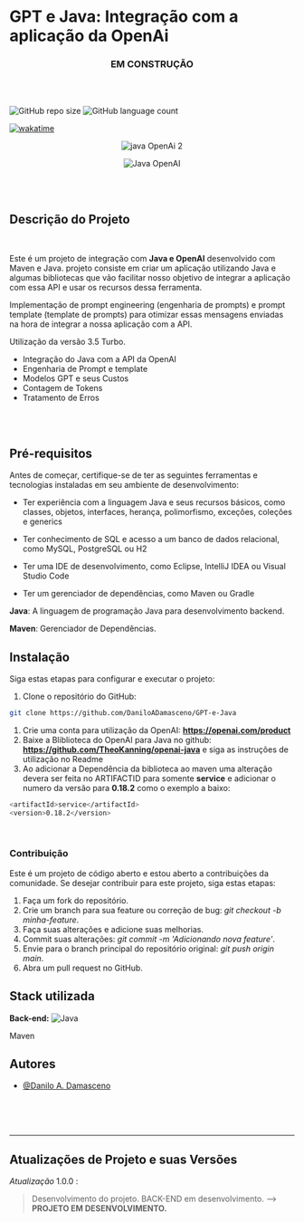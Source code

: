 # GPT e Java: Integração com a aplicação da OpenAi

<div align="center">

### EM CONSTRUÇÃO

 </div>

</hr>
</br>
</br>

![GitHub repo size](https://img.shields.io/github/repo-size/DaniloADamasceno/GPT-e-Java?style=for-the-badge)
![GitHub language count](https://img.shields.io/github/languages/count/DaniloADamasceno/GPT-e-Java?style=for-the-badge)

[![wakatime](https://wakatime.com/badge/user/e7f2e494-878d-4290-9a2b-cc473da48b8a/project/018cea71-5844-4ee7-af07-369572eee690.svg)](https://wakatime.com/badge/user/e7f2e494-878d-4290-9a2b-cc473da48b8a/project/018cea71-5844-4ee7-af07-369572eee690)

<!-- Imagem da Tela inicial do Aplicativo -->
<div align="center">

![java OpenAi 2](https://github.com/DaniloADamasceno/Image-Bank/assets/71226047/f0543921-d696-4d0c-981a-a69bc5952d4b)

![Java OpenAI](https://github.com/DaniloADamasceno/Image-Bank/assets/71226047/d9d55f3f-c6bc-4a42-868a-44ee111f0e82)



 </div>

</br>
</br>

## Descrição do Projeto

</br>

 Este é um projeto de integração com **Java e OpenAI** desenvolvido com Maven e Java.
 projeto consiste em criar um  aplicação utilizando Java e algumas bibliotecas que vão facilitar nosso objetivo de integrar a aplicação com essa API e usar os recursos dessa ferramenta.

Implementação de prompt engineering (engenharia de prompts) e prompt template (template de prompts) para otimizar essas mensagens enviadas na hora de integrar a nossa aplicação com a API.

Utilização da versão 3.5 Turbo.

- Integração do Java com a API da OpenAI
- Engenharia de Prompt e template
- Modelos GPT e seus Custos
- Contagem de Tokens
- Tratamento de Erros

</br>
</br>

## Pré-requisitos

Antes de começar, certifique-se de ter as seguintes ferramentas e tecnologias instaladas em seu ambiente de desenvolvimento:

- Ter experiência com a linguagem Java e seus recursos básicos, como classes, objetos, interfaces, herança, polimorfismo, exceções, coleções e generics

- Ter conhecimento de SQL e acesso a um banco de dados relacional, como MySQL, PostgreSQL ou H2

- Ter uma IDE de desenvolvimento, como Eclipse, IntelliJ IDEA ou Visual Studio Code

- Ter um gerenciador de dependências, como Maven ou Gradle

**Java**: A linguagem de programação Java para desenvolvimento backend.

**Maven**: Gerenciador de Dependências.

## Instalação

Siga estas etapas para configurar e executar o projeto:

1. Clone o repositório do GitHub:

```bash
git clone https://github.com/DaniloADamasceno/GPT-e-Java
```

1. Crie uma conta para utilização da OpenAI: **https://openai.com/product**
2. Baixe a Bliblioteca do OpenAI para Java no github: **https://github.com/TheoKanning/openai-java** e siga as instruções de utilização no Readme
3. Ao adicionar a Dependência da biblioteca ao maven uma alteração devera ser feita no ARTIFACTID para somente **service** e adicionar o numero da versão para **0.18.2** como o exemplo a baixo:

```bash
<artifactId>service</artifactId>
<version>0.18.2</version>
```



</br>

### Contribuição

Este é um projeto de código aberto e estou aberto a contribuições da comunidade.
Se desejar contribuir para este projeto, siga estas etapas:

1. Faça um fork do repositório.
2. Crie um branch para sua feature ou correção de bug: *git checkout -b minha-feature*.
3. Faça suas alterações e adicione suas melhorias.
4. Commit suas alterações: *git commit -m 'Adicionando nova feature'*.
5. Envie para o branch principal do repositório original: *git push origin main*.
6. Abra um pull request no GitHub.



## Stack utilizada

<!-- **Front-end:** ![]() -->

**Back-end:**  ![Java](https://img.shields.io/badge/Java-ED8B00?style=for-the-badge&logo=openjdk&logoColor=white "Badge Java")

Maven

<!-- ![SpringBoot](https://img.shields.io/badge/Spring-6DB33F?style=for-the-badge&logo=spring&logoColor=white "Badge Spring Boot") -->

## Autores

- [@Danilo A. Damasceno](https://github.com/DaniloADamasceno/)

</br>
</br>
</br>

________________________________________________________________________________________________________________________________________________________________

## Atualizações de Projeto e suas Versões

*Atualização* 1.0.0 :
> Desenvolvimento do projeto.
> BACK-END em desenvolvimento.
> --> **PROJETO EM DESENVOLVIMENTO.**
</br>
